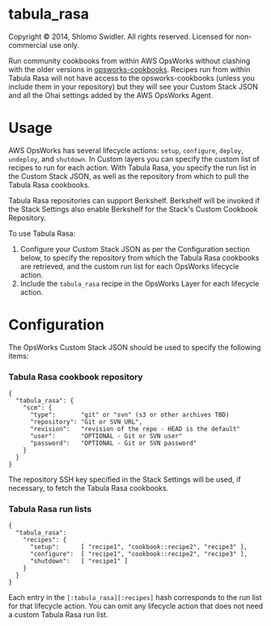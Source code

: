 tabula_rasa
===========

Copyright &copy; 2014, Shlomo Swidler. All rights reserved. 
Licensed for non-commercial use only.

Run community cookbooks from within AWS OpsWorks without clashing with the older versions in [opsworks-cookbooks](https://github.com/aws/opsworks-cookbooks). Recipes run from within Tabula Rasa will not have access to the opsworks-cookbooks (unless you include them in your repository) but they will see your Custom Stack JSON and all the Ohai settings added by the AWS OpsWorks Agent.

# Usage
AWS OpsWorks has several lifecycle actions: `setup`, `configure`, `deploy`, `undeploy`, and `shutdown`. In Custom layers you can specify the custom list of recipes to run for each action. With Tabula Rasa, you specify the run list in the Custom Stack JSON, as well as the repository from which to pull the Tabula Rasa cookbooks.

Tabula Rasa repositories can support Berkshelf. Berkshelf will be invoked if the Stack Settings also enable Berkshelf for the Stack's Custom Cookbook Repository.

To use Tabula Rasa:
1. Configure your Custom Stack JSON as per the Configuration section below, to specify the repository from which the Tabula Rasa cookbooks are retrieved, and the custom run list for each OpsWorks lifecycle action.
2. Include the `tabula_rasa` recipe in the OpsWorks Layer for each lifecycle action.

# Configuration
The OpsWorks Custom Stack JSON should be used to specify the following items:

### Tabula Rasa cookbook repository
```
{ 
  "tabula_rasa": {
    "scm": {
      "type":       "git" or "svn" (s3 or other archives TBD)
      "repository": "Git or SVN URL",
      "revision":   "revision of the repo - HEAD is the default"
      "user":       "OPTIONAL - Git or SVN user"
      "password":   "OPTIONAL - Git or SVN password"
    }
  }
}
```

The repository SSH key specified in the Stack Settings will be used, if necessary, to fetch the Tabula Rasa cookbooks.

### Tabula Rasa run lists
```
{
  "tabula_rasa":
    "recipes": {
      "setup":      [ "recipe1", "cookbook::recipe2", "recipe3" ],
      "configure":  [ "recipe1", "cookbook::recipe2", "recipe3" ],
      "shutdown":   [ "recipe1" ]
    }
  }
}
```

Each entry in the `[:tabula_rasa][:recipes]` hash corresponds to the run list for that lifecycle action.
You can omit any lifecycle action that does not need a custom Tabula Rasa run list.

